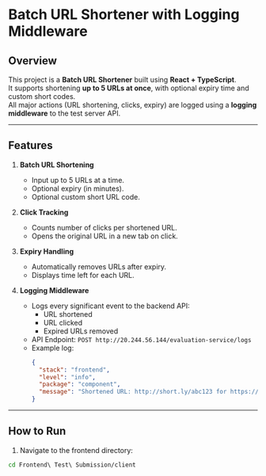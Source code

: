 # Batch URL Shortener with Logging Middleware

## Overview
This project is a **Batch URL Shortener** built using **React + TypeScript**.  
It supports shortening **up to 5 URLs at once**, with optional expiry time and custom short codes.  
All major actions (URL shortening, clicks, expiry) are logged using a **logging middleware** to the test server API.

---

## Features

1. **Batch URL Shortening**
   - Input up to 5 URLs at a time.
   - Optional expiry (in minutes).
   - Optional custom short URL code.

2. **Click Tracking**
   - Counts number of clicks per shortened URL.
   - Opens the original URL in a new tab on click.

3. **Expiry Handling**
   - Automatically removes URLs after expiry.
   - Displays time left for each URL.

4. **Logging Middleware**
   - Logs every significant event to the backend API:
     - URL shortened
     - URL clicked
     - Expired URLs removed
   - API Endpoint: `POST http://20.244.56.144/evaluation-service/logs`
   - Example log:
     ```json
     {
       "stack": "frontend",
       "level": "info",
       "package": "component",
       "message": "Shortened URL: http://short.ly/abc123 for https://example.com"
     }
     ```

---

## How to Run

1. Navigate to the frontend directory:
```bash
cd Frontend\ Test\ Submission/client
